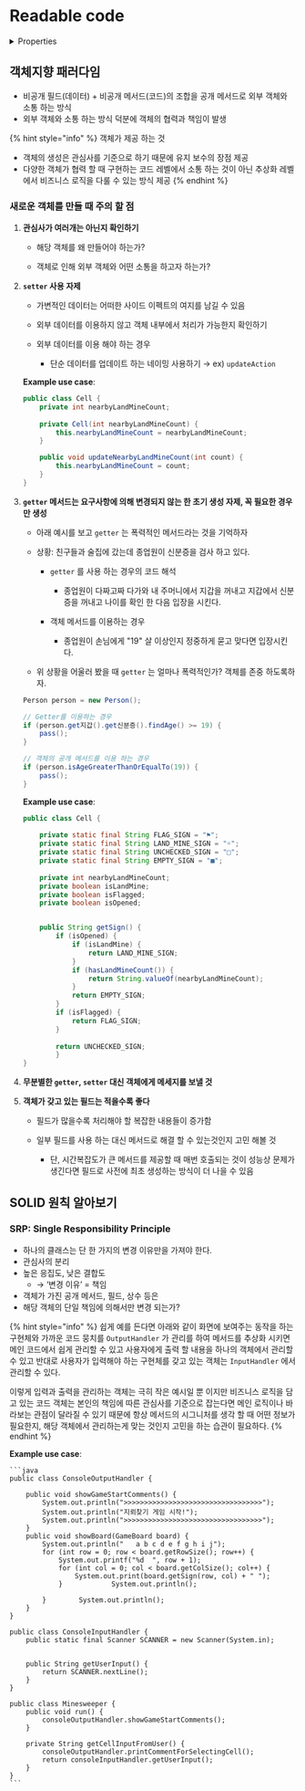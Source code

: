 # Readable code

<details>

<summary>Properties</summary>

:pencil:2024.08.16

:page_facing_up: [읽기 좋은 코드를 작성하는 사고법](https://www.inflearn.com/course/readable-code-%EC%9D%BD%EA%B8%B0%EC%A2%8B%EC%9D%80%EC%BD%94%EB%93%9C-%EC%9E%91%EC%84%B1%EC%82%AC%EA%B3%A0%EB%B2%95/dashboard)

:paperclip: 추상의 관점으로 바라보는 객체 지향, 객체 설계하기 (1)


</details>

## 객체지향 패러다임
- 비공개 필드(데이터) + 비공개 메서드(코드)의 조합을 공개 메서드로 외부 객체와 소통 하는 방식
- 외부 객체와 소통 하는 방식 덕분에 객체의 협력과 책임이 발생


{% hint style="info" %}
 객체가 제공 하는 것
- 객체의 생성은 관심사를 기준으로 하기 때문에 유지 보수의 장점 제공
- 다양한 객체가 협력 할 때 구현하는 코드 레벨에서 소통 하는 것이 아닌 추상화 레벨에서 비즈니스 로직을 다룰 수 있는 방식 제공
{% endhint %}


### 새로운 객체를 만들 때 주의 할 점

1. **관심사가 여러개는 아닌지 확인하기**

	- 해당 객체를 왜 만들어야 하는가?

	- 객체로 인해 외부 객체와 어떤 소통을 하고자 하는가?

2. **`setter` 사용 자제**

	- 가변적인 데이터는 어떠한 사이드 이펙트의 여지를 남길 수 있음

	- 외부 데이터를 이용하지 않고 객체 내부에서 처리가 가능한지 확인하기

	- 외부 데이터를 이용 해야 하는 경우
		- 단순 데이터를 업데이트 하는 네이밍 사용하기 → ex) `updateAction`
	
	**Example use case**:

	```java
	public class Cell {  
		private int nearbyLandMineCount;
		
		private Cell(int nearbyLandMineCount) {  
			this.nearbyLandMineCount = nearbyLandMineCount;  
		}
	
		public void updateNearbyLandMineCount(int count) {  
			this.nearbyLandMineCount = count;  
		}
	}
	```

3. **`getter` 메서드는 요구사항에 의해 변경되지 않는 한 초기 생성 자제, 꼭 필요한 경우만 생성**

	- 아래 예시를 보고 `getter` 는 폭력적인 메서드라는 것을 기억하자

	- 상황: 친구들과 술집에 갔는데 종업원이 신분증을 검사 하고 있다.

		- `getter` 를 사용 하는 경우의 코드 해석
			- 종업원이 다짜고짜 다가와 내 주머니에서 지갑을 꺼내고 지갑에서 신분증을 꺼내고 나이를 확인 한 다음 입장을 시킨다.

		- 객체 메서드를 이용하는 경우
			- 종업원이 손님에게 "19" 살 이상인지 정중하게 묻고 맞다면 입장시킨다.

	- 위 상황을 어울러 봤을 때 `getter` 는 얼마나 폭력적인가? 객체를 존중 하도록하자.

	```java
	Person person = new Person();

	// Getter를 이용하는 경우
	if (person.get지갑().get신분증().findAge() >= 19) {
		pass();
	}

	// 객체의 공개 메서드를 이용 하는 경우
	if (person.isAgeGreaterThanOrEqualTo(19)) {
		pass();
	}
	```

	**Example use case**:

	```java
	public class Cell {  
  
	    private static final String FLAG_SIGN = "⚑";  
	    private static final String LAND_MINE_SIGN = "☼";  
	    private static final String UNCHECKED_SIGN = "□";  
	    private static final String EMPTY_SIGN = "■";  
	  
	    private int nearbyLandMineCount;  
	    private boolean isLandMine;  
	    private boolean isFlagged;  
	    private boolean isOpened;


		public String getSign() {  
		    if (isOpened) {  
		        if (isLandMine) {  
		            return LAND_MINE_SIGN;  
		        } 
		        if (hasLandMineCount()) {  
		            return String.valueOf(nearbyLandMineCount);  
		        }
		        return EMPTY_SIGN;  
		    }  
		    if (isFlagged) {  
		        return FLAG_SIGN;  
		    }
		      
		    return UNCHECKED_SIGN;
		    }
	}
	```

4. **무분별한 `getter`, `setter` 대신 객체에게 메세지를 보낼 것**

5. **객체가 갖고 있는 필드는 적을수록 좋다**

	- 필드가 많을수록 처리해야 할 복잡한 내용들이 증가함

	- 일부 필드를 사용 하는 대신 메서드로 해결 할 수 있는것인지 고민 해볼 것

		- 단, 시간복잡도가 큰 메서드를 제공할 때 매번 호출되는 것이 성능상 문제가 생긴다면 필드로 사전에 최초 생성하는 방식이 더 나을 수 있음


## SOLID 원칙 알아보기

### SRP: Single Responsibility Principle

- 하나의 클래스는 단 한 가지의 변경 이유만을 가져야 한다.
- 관심사의 분리
- 높은 응집도, 낮은 결합도
	- → ‘변경 이유’ = 책임
- 객체가 가진 공개 메서드, 필드, 상수 등은
- 해당 객체의 단일 책임에 의해서만 변경 되는가?

{% hint style="info" %}
쉽게 예를 든다면 아래와 같이 화면에 보여주는 동작을 하는 구현체와 가까운 코드 뭉치를 `OutputHandler` 가 관리를 하여 메서드를 추상화 시키면 메인 코드에서 쉽게 관리할 수 있고 사용자에게 출력 할 내용을 하나의 객체에서 관리할 수 있고 반대로 사용자가 입력해야 하는 구현체를 갖고 있는 객체는 `InputHandler` 에서 관리할 수 있다.

이렇게 입력과 출력을 관리하는 객체는 극히 작은 예시일 뿐 이지만 비즈니스 로직을 담고 있는 코드 객체는 본인의 책임에 따른 관심사를 기준으로 잡는다면 메인 로직이나 바라보는 관점이 달라질 수 있기 때문에 항상 메서드의 시그니처를 생각 할 때 어떤 정보가 필요한지, 해당 객체에서 관리하는게 맞는 것인지 고민을 하는 습관이 필요하다.
{% endhint %}
	

**Example use case**:

	```java
	public class ConsoleOutputHandler {  
  
	    public void showGameStartComments() {  
	        System.out.println(">>>>>>>>>>>>>>>>>>>>>>>>>>>>>>>>>>");  
	        System.out.println("지뢰찾기 게임 시작!");  
	        System.out.println(">>>>>>>>>>>>>>>>>>>>>>>>>>>>>>>>>>");  
	    }  
	    public void showBoard(GameBoard board) {  
	        System.out.println("   a b c d e f g h i j");  
	        for (int row = 0; row < board.getRowSize(); row++) {  
	            System.out.printf("%d  ", row + 1);  
	            for (int col = 0; col < board.getColSize(); col++) {  
	                System.out.print(board.getSign(row, col) + " ");  
	            }            System.out.println();  
	     
			}        System.out.println();  
	    }
	}
	
	public class ConsoleInputHandler {  
	    public static final Scanner SCANNER = new Scanner(System.in);  
	  
	  
	    public String getUserInput() {  
	        return SCANNER.nextLine();  
	    }
	}

	public class Minesweeper {
		public void run() {  
		    consoleOutputHandler.showGameStartComments();
		}

		private String getCellInputFromUser() {  
		    consoleOutputHandler.printCommentForSelectingCell();  
		    return consoleInputHandler.getUserInput();  
		}
	}
	```
